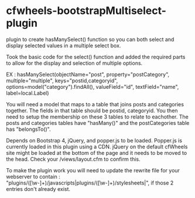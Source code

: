 # cfwheels-bootstrapMultiselect-plugin
plugin to create hasManySelect() function so you can both select and display selected values in a multiple select box.

Took the basic code for the select() function and added the required parts to allow for the display and selection of multiple options.

EX : hasManySelect(objectName="post", property="postCategory", multiple="multiple", keys="postid,categoryid", options=model("category").findAll(), valueField="id", textField="name", label=local.Label)

You will need a model that maps to a table that joins posts and categories together.  The fields in that table should be postid, categoryid.  You then need to setup the membership on these 3 tables to relate to eachother.  The posts and categories tables have "hasMany()" and the postCategories table has "belongsTo()".

Depends on Bootstrap 4, jQuery, and popper.js to be loaded.
Popper.js is currently loaded in this plugin using a CDN.
jQuery on the default cfWheels site might be loaded at the bottom of the page and it needs to be moved to the head.  Check your /views/layout.cfm to confirm this.

To make the plugin work you will need to update the rewrite file for your webserver to contain : "plugins/([\w\-]+)/javascripts|plugins/([\w\-]+)/stylesheets|", if those 2 entries don't already exist.
